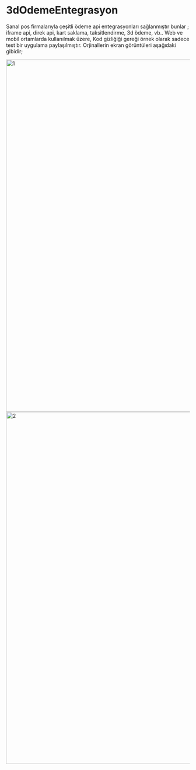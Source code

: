 # 3dOdemeEntegrasyon
Sanal pos firmalarıyla çeşitli ödeme api entegrasyonları sağlanmıştır bunlar ; iframe api, direk api, kart saklama, taksitlendirme, 3d ödeme, vb..
Web ve mobil ortamlarda kullanılmak üzere,
Kod gizliğiği gereği örnek olarak sadece test bir uygulama paylaşılmıştır. 
Orjinallerin ekran görüntüleri aşağıdaki gibidir;

<img width="962" alt="1" src="https://user-images.githubusercontent.com/32267961/119493323-bf613780-bd68-11eb-9bb2-3ebb096a7917.png">
<img width="961" alt="2" src="https://user-images.githubusercontent.com/32267961/119493336-c25c2800-bd68-11eb-92e5-607288c7c4c6.png">

